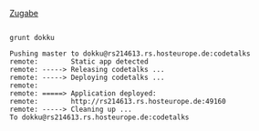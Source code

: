 
<a href="http://rs214613.rs.hosteurope.de:49160/#/">Zugabe</a>
<pre><code data-trim>
grunt dokku

Pushing master to dokku@rs214613.rs.hosteurope.de:codetalks 
remote:        Static app detected        
remote: -----> Releasing codetalks ...        
remote: -----> Deploying codetalks ...        
remote:                
remote: =====> Application deployed:        
remote:        http://rs214613.rs.hosteurope.de:49160        
remote: -----> Cleaning up ...        
To dokku@rs214613.rs.hosteurope.de:codetalks
</code></pre>